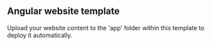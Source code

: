 ## Angular website template

Upload your website content to the 'app' folder within this template to deploy it automatically.

